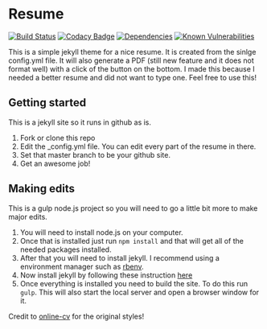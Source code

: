 # Resume

[![Build Status](https://travis-ci.org/sonyccd/resume.svg?branch=master)](https://travis-ci.org/sonyccd/resume)
[![Codacy Badge](https://api.codacy.com/project/badge/Grade/c97bb7af2b6e4a449825a9fe307488db)](https://www.codacy.com/app/bwbaze/resume?utm_source=github.com&utm_medium=referral&utm_content=sonyccd/resume&utm_campaign=badger)
[![Dependencies](https://david-dm.org/sonyccd/resume.svg)](https://david-dm.org/sonyccd/resume)
[![Known Vulnerabilities](https://snyk.io/test/github/sonyccd/resume/badge.svg)](https://snyk.io/test/github/sonyccd/resume)

This is a simple jekyll theme for a nice resume. It is created from the sinlge config.yml file. It will also generate a PDF (still new feature and it does not format well) with a click of the button on the bottom. I made this because I needed a better resume and did not want to type one. Feel free to use this!

## Getting started
This is a jekyll site so it runs in github as is.

1. Fork or clone this repo
2. Edit the _config.yml file. You can edit every part of the resume in there.
3. Set that master branch to be your github site.
4. Get an awesome job!

## Making edits
This is a gulp node.js project so you will need to go a little bit more to make major edits.

1. You will need to install node.js on your computer. 
2. Once that is installed just run ```npm install``` and that will get all of the needed packages installed.
3. After that you will need to install jekyll. I recommend using a environment manager such as [rbenv](https://github.com/rbenv/rbenv).
4. Now install jekyll by following these instruction [here](https://jekyllrb.com/docs/installation/)
5. Once everything is installed you need to build the site. To do this run ```gulp```. This will also start the local server and open a browser window for it.

Credit to [online-cv](https://github.com/sharu725/online-cv) for the original styles!
